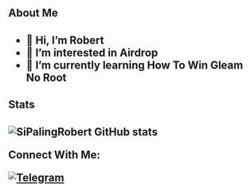 <h2>About Me<h2>         
           
- 👋 Hi, I’m Robert
- 👀 I’m interested in Airdrop 
- 🌱 I’m currently learning How To Win Gleam No Root


<h2>Stats<h2>  
   
![SiPalingRobert GitHub stats](https://github-readme-stats.vercel.app/api?username=SiPalingRobert&show_icons=true&theme=radical)

Connect With Me:

[![Telegram](https://img.shields.io/badge/-Telegram-blue)](https://t.me/RobertsJR)

